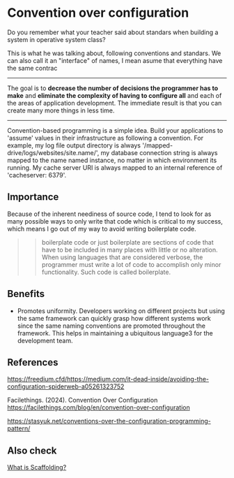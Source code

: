 # Convention over configuration
Do you remember what your teacher said about standars when building a system in operative
system class?

This is what he was talking about, following conventions and standars. We can also 
call it an "interface" of names, I mean asume that everything have the same contrac 

------

The goal is to **decrease the number of decisions the programmer has to make** and **eliminate the complexity of having to configure all** and each of the areas of application development. The immediate result is that you can create many more things in less time.

-----

Convention-based programming is a simple idea. Build your applications to 'assume' values 
in their infrastructure as following a convention. For example, my log file output directory 
is always '/mapped-drive/logs/websites/site.name/', my database connection string is always 
mapped to the name named instance, no matter in which environment its running. My cache 
server URI is always mapped to an internal reference of 'cacheserver: 6379'.

## Importance
Because of the inherent neediness of source code, I tend to look for as many possible ways to only write that code which is critical to my success, which means I go out of my way to avoid writing boilerplate code.

  >> boilerplate code or just boilerplate are sections of code that have to be included in many places with little or no alteration. When using languages that are considered verbose, the programmer must write a lot of code to accomplish only minor functionality. Such code is called boilerplate.

## Benefits

* Promotes uniformity. Developers working on different projects but using the same framework can quickly grasp how different systems work since the same naming conventions are promoted throughout the framework. This helps in maintaining a ubiquitous language3 for the development team.

## References
https://freedium.cfd/https://medium.com/it-dead-inside/avoiding-the-configuration-spiderweb-a05261323752

Facilethings. (2024). Convention Over Configuration
  https://facilethings.com/blog/en/convention-over-configuration

https://stasyuk.net/conventions-over-the-configuration-programming-pattern/

## Also check
[What is Scaffolding?](/Architecture/Guides/importance_of_scaffolding.md)